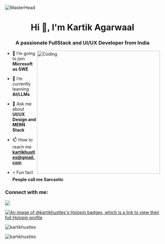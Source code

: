 ![MasterHead](https://firebasestorage.googleapis.com/v0/b/flexi-coding.appspot.com/o/dempgi7-520f8d5f-63d4-4453-8822-dbc149ae27f8.gif?alt=media&token=91c0c7b2-93c3-4029-b011-1a8703c5730d)
<h1 align="center">Hi 👋, I'm Kartik Agarwaal</h1>
<h3 align="center">A passionate FullStack and UI/UX Developer from India</h3>
<img align="right" alt="Coding" width="400" src="https://cdn.dribbble.com/users/1162077/screenshots/3848914/programmer.gif">

- 🔭 I’m going to join **Microsoft as SWE**

- 🌱 I’m currently learning **AI/LLMs**

- 💬 Ask me about **UI/UX Design and MERN Stack**

- 📫 How to reach me **kartikhustles@gmail.com**

- ⚡ Fun fact **People call me Sarcastic**

<h3 align="left">Connect with me:</h3>

[<img src="https://img.shields.io/badge/linkedin-%230077B5.svg?&style=for-the-badge&logo=linkedin&logoColor=white" />](https://www.linkedin.com/in/kartikagarwal-/)
<br/>

[![An image of @kartikhustles's Holopin badges, which is a link to view their full Holopin profile](https://holopin.me/kartikhustles)](https://holopin.io/@kartikhustles)

<p>&nbsp;<img align="left" src="https://github-readme-stats.vercel.app/api?username=kartikhustles&show_icons=true&locale=en&theme=tokyonight" alt="kartikhustles" /></p>

<p><img align="left" src="https://github-readme-stats.vercel.app/api/top-langs?username=kartikhustles&show_icons=true&locale=en&layout=compact&theme=tokyonight" alt="kartikhustles" /></p>


